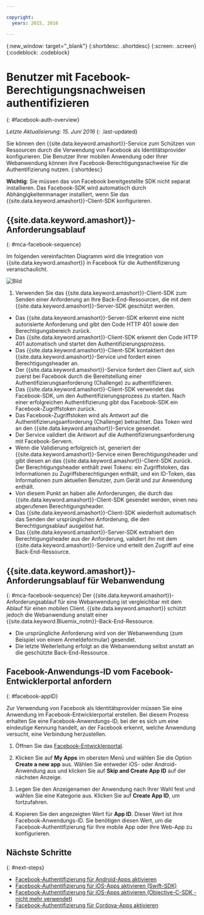 ```yaml
---

copyright:
  years: 2015, 2016

---
```

{:new_window: target="_blank"}
{:shortdesc: .shortdesc}
{:screen: .screen}
{:codeblock: .codeblock}

# Benutzer mit Facebook-Berechtigungsnachweisen authentifizieren
{: #facebook-auth-overview}

*Letzte Aktualisierung: 15. Juni 2016*
{: .last-updated}

Sie können den {{site.data.keyword.amashort}}-Service zum Schützen von Ressourcen durch die Verwendung von Facebook als Identitätsprovider konfigurieren. Die Benutzer Ihrer mobilen Anwendung oder Ihrer Webanwendung können ihre Facebook-Berechtigungsnachweise für die Authentifizierung nutzen.
{:shortdesc}

**Wichtig**: Sie müssen das von Facebook bereitgestellte SDK nicht separat installieren. Das Facebook-SDK wird automatisch durch Abhängigkeitenmanager installiert, wenn Sie das {{site.data.keyword.amashort}}-Client-SDK konfigurieren.

## {{site.data.keyword.amashort}}-Anforderungsablauf
{: #mca-facebook-sequence}

Im folgenden vereinfachten Diagramm wird die Integration von {{site.data.keyword.amashort}} in Facebook für die Authentifizierung veranschaulicht.

![Bild](images/mca-sequence-facebook.jpg)

1. Verwenden Sie das {{site.data.keyword.amashort}}-Client-SDK zum Senden einer Anforderung an Ihre Back-End-Ressourcen, die mit dem {{site.data.keyword.amashort}}-Server-SDK geschützt werden. 
* Das {{site.data.keyword.amashort}}-Server-SDK erkennt eine nicht autorisierte Anforderung und gibt den Code HTTP 401 sowie den Berechtigungsbereich zurück.
* Das {{site.data.keyword.amashort}}-Client-SDK erkennt den Code HTTP 401 automatisch und startet den Authentifizierungsprozess.
* Das {{site.data.keyword.amashort}}-Client-SDK kontaktiert den {{site.data.keyword.amashort}}-Service und fordert einen Berechtigungsheader an. 
* Der {{site.data.keyword.amashort}}-Service fordert den Client auf, sich zuerst bei Facebook durch die Bereitstellung einer Authentifizierungsanforderung (Challenge) zu authentifizieren.
* Das {{site.data.keyword.amashort}}-Client-SDK verwendet das Facebook-SDK, um den Authentifizierungsprozess zu starten. Nach einer erfolgreichen Authentifizierung gibt das Facebook-SDK ein Facebook-Zugriffstoken zurück.
* Das Facebook-Zugriffstoken wird als Antwort auf die Authentifizierungsanforderung (Challenge) betrachtet. Das Token wird an den {{site.data.keyword.amashort}}-Service gesendet.
* Der Service validiert die Antwort auf die Authentifizierungsanforderung mit Facebook-Servern.
* Wenn die Validierung erfolgreich ist, generiert der {{site.data.keyword.amashort}}-Service einen Berechtigungsheader und gibt diesen an das {{site.data.keyword.amashort}}-Client-SDK zurück. Der Berechtigungsheader enthält zwei Tokens: ein Zugriffstoken, das Informationen zu Zugriffsberechtigungen enthält, und ein ID-Token, das Informationen zum aktuellen Benutzer, zum Gerät und zur Anwendung enthält.
* Von diesem Punkt an haben alle Anforderungen, die durch das {{site.data.keyword.amashort}}-Client-SDK gesendet werden, einen neu abgerufenen Berechtigungsheader.
* Das {{site.data.keyword.amashort}}-Client-SDK wiederholt automatisch das Senden der ursprünglichen Anforderung, die den Berechtigungsablauf ausgelöst hat.
* Das {{site.data.keyword.amashort}}-Server-SDK extrahiert den Berechtigungsheader aus der Anforderung, validiert ihn mit dem {{site.data.keyword.amashort}}-Service und erteilt den Zugriff auf eine Back-End-Ressource. 

## {{site.data.keyword.amashort}}-Anforderungsablauf für Webanwendung
{: #mca-facebook-sequence}
Der {{site.data.keyword.amashort}}-Anforderungsablauf für eine Webanwendung ist vergleichbar mit dem Ablauf für einen mobilen Client. {{site.data.keyword.amashort}} schützt jedoch die Webanwendung anstatt einer {{site.data.keyword.Bluemix_notm}}-Back-End-Ressource. 

  * Die ursprüngliche Anforderung wird von der Webanwendung (zum Beispiel von einem Anmeldeformular) gesendet. 
  * Die letzte Weiterleitung erfolgt an die Webanwendung selbst anstatt an die geschützte Back-End-Ressource.  



## Facebook-Anwendungs-ID vom Facebook-Entwicklerportal anfordern
{: #facebook-appID}

Zur Verwendung von Facebook als Identitätsprovider müssen Sie eine Anwendung im Facebook-Entwicklerportal erstellen. Bei diesem Prozess erhalten Sie eine Facebook-Anwendungs-ID, bei der es sich um eine eindeutige Kennung handelt, an der Facebook erkennt, welche Anwendung versucht, eine Verbindung herzustellen.

1. Öffnen Sie das [Facebook-Entwicklerportal](https://developers.facebook.com).

1. Klicken Sie auf **My Apps** im obersten Menü und wählen Sie die Option **Create a new app** aus.
Wählen Sie entweder iOS- oder Android-Anwendung aus und klicken Sie auf **Skip and Create App ID** auf der nächsten Anzeige. 

1. Legen Sie den Anzeigenamen der Anwendung nach Ihrer Wahl fest und wählen Sie eine Kategorie aus. Klicken Sie auf **Create App ID**, um fortzufahren.

1. Kopieren Sie den angezeigten Wert für **App ID**. Dieser Wert ist Ihre Facebook-Anwendungs-ID.  Sie benötigen diesen Wert, um die Facebook-Authentifizierung für Ihre mobile App oder Ihre Web-App zu konfigurieren.

## Nächste Schritte
{: #next-steps}

* [Facebook-Authentifizierung für Android-Apps aktivieren](facebook-auth-android.html)
* [Facebook-Authentifizierung für iOS-Apps aktivieren (Swift-SDK)](facebook-auth-ios-swift-sdk.html)
* [Facebook-Authentifizierung für iOS-Apps aktivieren (Objective-C-SDK - nicht mehr verwendet)](facebook-auth-ios.html)
* [Facebook-Authentifizierung für Cordova-Apps aktivieren](facebook-auth-cordova.html)
